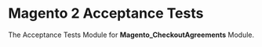 # Magento 2 Acceptance Tests

The Acceptance Tests Module for **Magento_CheckoutAgreements** Module.
